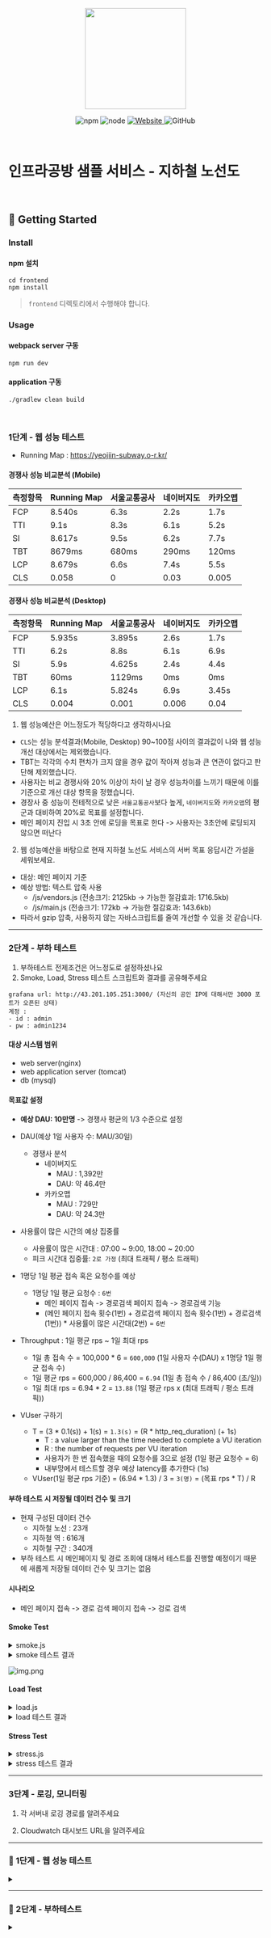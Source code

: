 <p align="center">
    <img width="200px;" src="https://raw.githubusercontent.com/woowacourse/atdd-subway-admin-frontend/master/images/main_logo.png"/>
</p>
<p align="center">
  <img alt="npm" src="https://img.shields.io/badge/npm-%3E%3D%205.5.0-blue">
  <img alt="node" src="https://img.shields.io/badge/node-%3E%3D%209.3.0-blue">
  <a href="https://edu.nextstep.camp/c/R89PYi5H" alt="nextstep atdd">
    <img alt="Website" src="https://img.shields.io/website?url=https%3A%2F%2Fedu.nextstep.camp%2Fc%2FR89PYi5H">
  </a>
  <img alt="GitHub" src="https://img.shields.io/github/license/next-step/atdd-subway-service">
</p>

<br>

# 인프라공방 샘플 서비스 - 지하철 노선도

<br>

## 🚀 Getting Started

### Install
#### npm 설치
```
cd frontend
npm install
```
> `frontend` 디렉토리에서 수행해야 합니다.

### Usage
#### webpack server 구동
```
npm run dev
```
#### application 구동
```
./gradlew clean build
```
<br>


### 1단계 - 웹 성능 테스트

- Running Map : https://yeojiin-subway.o-r.kr/

#### 경쟁사 성능 비교분석 (Mobile)

| 측정항목 | Running Map | 서울교통공사 | 네이버지도 | 카카오맵  |
|------|-------------|--------|-------|-------|
| FCP  | 8.540s      | 6.3s   | 2.2s  | 1.7s  |
| TTI  | 9.1s        | 8.3s   | 6.1s  | 5.2s  |
| SI   | 8.617s      | 9.5s   | 6.2s  | 7.7s  |
| TBT  | 8679ms      | 680ms  | 290ms | 120ms |
| LCP  | 8.679s      | 6.6s   | 7.4s  | 5.5s  |
| CLS  | 0.058       | 0      | 0.03  | 0.005 |

#### 경쟁사 성능 비교분석 (Desktop)

| 측정항목 | Running Map | 서울교통공사 | 네이버지도 | 카카오맵  |
|------|-------------|--------|-------|-------|
| FCP  | 5.935s      | 3.895s | 2.6s  | 1.7s  |
| TTI  | 6.2s        | 8.8s   | 6.1s  | 6.9s  |
| SI   | 5.9s        | 4.625s | 2.4s  | 4.4s  |
| TBT  | 60ms        | 1129ms | 0ms   | 0ms   |
| LCP  | 6.1s        | 5.824s | 6.9s  | 3.45s |
| CLS  | 0.004       | 0.001  | 0.006 | 0.04  |


1. 웹 성능예산은 어느정도가 적당하다고 생각하시나요
- `CLS`는 성능 분석결과(Mobile, Desktop) 90~100점 사이의 결과값이 나와 웹 성능 개선 대상에서는 제외했습니다. 
- TBT는 각각의 수치 편차가 크지 않을 경우 값이 작아져 성능과 큰 연관이 없다고 판단해 제외했습니다.
- 사용자는 비교 경쟁사와 20% 이상이 차이 날 경우 성능차이를 느끼기 때문에 이를 기준으로 개선 대상 항목을 정했습니다.
- 경장사 중 성능이 전테적으로 낮은 `서울교통공사`보다 높게, `네이버지도`와 `카카오맵`의 평군과 대비하여 20%로 목표를 설정합니다.
- 메인 페이지 진입 시 3초 안에 로딩을 목표로 한다 -> 사용자는 3초안에 로딩되지 않으면 떠난다

2. 웹 성능예산을 바탕으로 현재 지하철 노선도 서비스의 서버 목표 응답시간 가설을 세워보세요.
* 대상:  메인 페이지 기준
* 예상 방법: 텍스트 압축 사용
  - /js/vendors.js (전송크기: 2125kb -> 가능한 절감효과: 1716.5kb)
  - /js/main.js (전송크기: 172kb -> 가능한 절감효과: 143.6kb)
* 따라서 gzip 압축, 사용하지 않는 자바스크립트를 줄여 개선할 수 있을 것 같습니다.

---

### 2단계 - 부하 테스트 
1. 부하테스트 전제조건은 어느정도로 설정하셨나요
2. Smoke, Load, Stress 테스트 스크립트와 결과를 공유해주세요

```
grafana url: http://43.201.105.251:3000/ (자신의 공인 IP에 대해서만 3000 포트가 오픈된 상태)
계정 : 
- id : admin
- pw : admin1234
```

#### 대상 시스템 범위
- web server(nginx)
- web application server (tomcat)
- db (mysql)

#### 목표값 설정
- **예상 DAU: 10만명** -> 경쟁사 평균의 1/3 수준으로 설정
- DAU(예상 1일 사용자 수: MAU/30일)
  - 경쟁사 분석
    - 네이버지도 
      - MAU : 1,392만
      - DAU: 약 46.4만 
    - 카카오맵 
      - MAU : 729만 
      - DAU:  약 24.3만
      
- 사용률이 많은 시간의 예상 집중률
  - 사용률이 많은 시간대 : 07:00 ~ 9:00, 18:00 ~ 20:00
  - 피크 시간대 집중률: `2로 가정` (최대 트래픽 / 평소 트래픽)

- 1명당 1일 평균 접속 혹은 요청수를 예상
  - 1명당 1일 평균 요청수 : `6번`
    - 메인 페이지 접속 -> 경로검색 페이지 접속 -> 경로검색 기능
    - (메인 페이지 접속 횟수(1번) + 경로검색 페이지 접속 횟수(1번) + 경로검색(1번)) * 사용률이 많은 시간대(2번) = `6번`

- Throughput : 1일 평균 rps ~ 1일 최대 rps
  - 1일 총 접속 수 = 100,000 * 6 = `600,000` (1일 사용자 수(DAU) x 1명당 1일 평균 접속 수)
  - 1일 평균 rps = 600,000 / 86,400 = `6.94` (1일 총 접속 수 / 86,400 (초/일))
  - 1일 최대 rps = 6.94 * 2 = `13.88` (1일 평균 rps x (최대 트래픽 / 평소 트래픽))

- VUser 구하기
  - T = (3 * 0.1(s)) + 1(s) = `1.3(s)` = (R * http_req_duration) (+ 1s)
    - T : a value larger than the time needed to complete a VU iteration
    - R : the number of requests per VU iteration
    - 사용자가 한 번 접속했을 때의 요청수를 3으로 설정 (1일 평균 요청수 = 6)
    - 내부망에서 테스트할 경우 예상 latency를 추가한다 (1s)
  - VUser(1일 평균 rps 기준) = (6.94 * 1.3) / 3 = `3(명)` = (목표 rps * T) / R


#### 부하 테스트 시 저장될 데이터 건수 및 크기
- 현재 구성된 데이터 건수
  - 지하철 노선 : 23개
  - 지하철 역 : 616개
  - 지하철 구간 : 340개
- 부하 테스트 시 메인페이지 및 경로 조회에 대해서 테스트를 진행할 예정이기 때문에 새롭게 저장될 데이터 건수 및 크기는 없음

#### 시나리오
- 메인 페이지 접속 -> 경로 검색 페이지 접속 -> 겅로 검색 

#### Smoke Test
<details>
<summary> smoke.js </summary>

```javascript
import http from 'k6/http';
import { check, group, sleep, fail } from 'k6';

export let options = {
  vus: 1, // 1 user looping for 1 minute
  duration: '60s',

  thresholds: {
    http_req_duration: ['p(99)<1500'], // 99% of requests must complete below 1.5s
  },
};

const BASE_URL = 'https://yeojiin-subway.o-r.kr/';

export function mainPage() {
  let response = http.get(`${BASE_URL}`);
  check(response, {'[Result] Main Page': (response) => response.status === 200});
}

export function pathPage() {
  let response = http.get(`${BASE_URL}/path`);
  check(response, {'[Result] Path Page': (response) => response.status === 200});
}

export function searchPath() {
  let response = http.get(`${BASE_URL}/paths/?source=1&target=178`);
  check(response, {'[Result] Search Path': (response) => response.status === 200});
}

export default function () {
  mainPage();
  pathPage();
  searchPath();
}
```

</details>


<details>
<summary> smoke 테스트 결과 </summary>

```

          /\      |‾‾| /‾‾/   /‾‾/
     /\  /  \     |  |/  /   /  /
    /  \/    \    |     (   /   ‾‾\
   /          \   |  |\  \ |  (‾)  |
  / __________ \  |__| \__\ \_____/ .io

  execution: local
     script: smoke.js
     output: InfluxDBv1 (http://localhost:8086)

  scenarios: (100.00%) 1 scenario, 1 max VUs, 1m30s max duration (incl. graceful stop):
           * default: 1 looping VUs for 1m0s (gracefulStop: 30s)

running (1m00.0s), 0/1 VUs, 200 complete and 0 interrupted iterations
default ✓ [======================================] 1 VUs  1m0s

     ✓ [Result] Main Page
     ✓ [Result] Path Page
     ✓ [Result] Search Path

     checks.........................: 100.00% ✓ 600      ✗ 0
     data_received..................: 1.1 MB  18 kB/s
     data_sent......................: 76 kB   1.3 kB/s
     http_req_blocked...............: avg=60.15µs  min=1.7µs    med=3.24µs   max=33.66ms  p(90)=4.61µs   p(95)=5.61µs
     http_req_connecting............: avg=493ns    min=0s       med=0s       max=296.22µs p(90)=0s       p(95)=0s
   ✓ http_req_duration..............: avg=99.83ms  min=652.55µs med=1.22ms   max=416.95ms p(90)=294.02ms p(95)=303.91ms
       { expected_response:true }...: avg=99.83ms  min=652.55µs med=1.22ms   max=416.95ms p(90)=294.02ms p(95)=303.91ms
     http_req_failed................: 0.00%   ✓ 0        ✗ 600
     http_req_receiving.............: avg=85.87µs  min=33.57µs  med=67.6µs   max=444.46µs p(90)=130.36µs p(95)=190.82µs
     http_req_sending...............: avg=16.57µs  min=7.53µs   med=14.11µs  max=362µs    p(90)=22.83µs  p(95)=25.17µs
     http_req_tls_handshaking.......: avg=27.63µs  min=0s       med=0s       max=16.58ms  p(90)=0s       p(95)=0s
     http_req_waiting...............: avg=99.73ms  min=596.97µs med=1.11ms   max=416.84ms p(90)=293.91ms p(95)=303.77ms
     http_reqs......................: 600     9.993114/s
     iteration_duration.............: avg=300.17ms min=278.93ms med=290.35ms max=419.51ms p(90)=350.12ms p(95)=366.13ms
     iterations.....................: 200     3.331038/s
     vus............................: 1       min=1      max=1
     vus_max........................: 1       min=1      max=1
```
</details>

![img.png](image/smoke.png)

#### Load Test
<details>
<summary> load.js </summary>

```javascript
import http from 'k6/http';
import {check, group, sleep, fail} from 'k6';

export let options = {
  stages: [
    {duration: '1m', target: 1},
    {duration: '2m', target: 3},
    {duration: '4m', target: 6},
    {durtaion: '2m', target: 3},
    {durtaion: '1m', target: 1},
    {duration: '10s', target: 0}, // ramp-down to 0 users
  ],
  thresholds: {
    http_req_duration: ['p(99)<1500'], // 99% of requests must complete below 1.5s
  },
};

const BASE_URL = 'https://yeojiin-subway.o-r.kr/';

export function mainPage() {
  let response = http.get(`${BASE_URL}`);
  check(response, {'[Result] Main Page': (response) => response.status === 200});
}

export function pathPage() {
  let response = http.get(`${BASE_URL}/path`);
  check(response, {'[Result] Path Page': (response) => response.status === 200});
}

export function searchPath() {
  let response = http.get(`${BASE_URL}/paths/?source=1&target=178`);
  check(response, {'[Result] Search Path': (response) => response.status === 200});
}

export default function () {
  mainPage();
  pathPage();
  searchPath();
}
```
</details>


<details>
<summary> load 테스트 결과 </summary>

```

```
</details>




#### Stress Test
<details>
<summary> stress.js </summary>

```javascript
import http from 'k6/http';
import {check, group, sleep, fail} from 'k6';

export let options = {
  stages: [
    {duration: '1m', target: 6},
    {duration: '2m', target: 12},
    {duration: '2m', target: 24},
    {duration: '2m', target: 48},
    {duration: '2m', target: 96},
    {duration: '2m', target: 144},
    {duration: '2m', target: 288},
    {duration: '2m', target: 336},
    {duration: '2m', target: 384},
    {duration: '2m', target: 288},
    {duration: '2m', target: 192},
    {duration: '2m', target: 96},
    {duration: '2m', target: 48},
    {duration: '2m', target: 24},
    {duration: '1m', target: 6},
    {duration: '10s', target: 0}, // ramp-down to 0 users
  ],
  thresholds: {
    http_req_duration: ['p(99)<1500'], // 99% of requests must complete below 1.5s
  },
};

const BASE_URL = 'https://yeojiin-subway.o-r.kr/';

export function mainPage() {
  let response = http.get(`${BASE_URL}`);
  check(response, {'[Result] Main Page': (response) => response.status === 200});
}

export function pathPage() {
  let response = http.get(`${BASE_URL}/path`);
  check(response, {'[Result] Path Page': (response) => response.status === 200});
}

export function searchPath() {
  let response = http.get(`${BASE_URL}/paths/?source=1&target=178`);
  check(response, {'[Result] Search Path': (response) => response.status === 200});
}

export default function () {
  mainPage();
  pathPage();
  searchPath();
}
```
</details>


<details>
<summary> stress 테스트 결과 </summary>

```

```
</details>


---

### 3단계 - 로깅, 모니터링
1. 각 서버내 로깅 경로를 알려주세요

2. Cloudwatch 대시보드 URL을 알려주세요


---

### 🚀 1단계 - 웹 성능 테스트
<details>
<summary> </summary>

#### 요구사항
* 저장소를 활용하여 아래 요구사항을 해결합니다.
* README 에 있는 질문에 답을 추가한 후 PR을 보내고 리뷰요청을 합니다.

* [x] 웹 성능 예산 작성 후 서버 목표 응답시간 도출
  * 가설을 세우는 단계이므로, 정답은 없습니다. 주어진 정보를 바탕으로 나름의 논리만 세우면 됩니다. 서비스 오픈 등 여러 상황에선 주어진 정보가 제한적이라, 가설을 세우고 테스트하고 운영환경에서 검증해볼 수 밖에 없어요.

#### 힌트
1. 웹 성능 예산 작성하기
   WebPageTest, PageSpeed 등에서 테스트를 진행한 후, 웹 성능 예산을 작성합니다.
* 경쟁사 관련 자료   
  * 아래 자료를 참고하여 웹 성능 예산, 부하테스트 목푯값 등을 설계해보세요.
* 경쟁사   
  * 서울교통공사
  * 네이버지도
  * 카카오맵
* 언론보도
  * 데이터로보는 서울시 대중교통 이용
  * 카카오 모바일 APP 현황
  * 길찾기만 하루 1억건
  * 네이버 지도 MAU

2. 퍼포먼스 탭 활용하기
![img.png](image/img.png)
* 크롬 브라우저 도구를 활용하면, 퍼포먼스 탭에서 각 api별 요청 응답시간을 확인할 수 있어요. 웹 성능 예산에 영향을 주는 api 를 확인해보고, 가설을 세워보세요.

* 정량 기반(Quantity Based Metric) 예시
  * 메인 페이지의 모든 오브젝트 파일 크기는 10mb 미만으로 제한한다
  * 모든 웹 페이지의 각 페이지 내 포함된 자바스크립트 크기는 1mb 미만 이어야 한다.
  * 검색 페이지에는 2mb 미만의 이미지가 포함되어야 합니다.
* 시간 기반(Timing Based Metric) 예시
  * LTE 환경에서의 모바일 기기의 TTI:Time To Interactive는 5초 미만이어야 한다
  * DCL:Dom Content Loaded는 10초, FMP: First Meaningful Paint는 15초 미만이어야 한다
* 규칙 기반(Rule Based Metric) 예시
  * Lighthouse 성능 검사에서 80점 이상이어야 한다.


* FCP(First Contentful Paint) : 가장 첫번째 유의미한 콘텐츠(텍스트 or 이미지)가 표시되는 시간
* LCP(Large Contentful Paint) : 유의미한 콘텐츠(텍스트 or 이미지) 중 가장 큰 콘텐츠가 표시되는 시간
* TTI(Time To Interactive) : 사용자가 사이트와 완전히 상호작용 할 수 있을 때까지 걸리는 시간
* TBT(Total Blocking Time) : 상호작용이 불가능 했을 때의 시간
* CLS(Cumulative Layout Shift) : 표시 영역 안에 보이는 요소의 이동을 측정
* Speed Index : 페이지의 보이는 부분이 표시되는 평균 시간

</details>



---


### 🚀 2단계 - 부하테스트
<details>
<summary> </summary>

#### 요구사항
* [ ] 부하 테스트
  * [ ] 테스트 전제조건 정리
    * [ ] 대상 시스템 범위
    * [ ] 목푯값 설정 (latency, throughput, 부하 유지기간)
    * [ ] 부하 테스트 시 저장될 데이터 건수 및 크기
  * [ ] 아래 시나리오 중 하나를 선택하여 스크립트 작성
    * [ ] 접속 빈도가 높은 페이지
    * [ ] 데이터를 갱신하는 페이지
    * [ ] 데이터를 조회하는데 여러 데이터를 참조하는 페이지
  * [ ] Smoke, Load, Stress 테스트 후 결과를 기록

#### 힌트
부하테스트 소개
* k6 설치
```
  $ sudo apt-key adv --keyserver hkp://keyserver.ubuntu.com:80 --recv-keys C5AD17C747E3415A3642D57D77C6C491D6AC1D69
  $ echo "deb https://dl.k6.io/deb stable main" | sudo tee /etc/apt/sources.list.d/k6.list
  $ sudo apt-get update
  $ sudo apt-get install k6
 ```

* Smoke Test
```
  $ k6 run smoke.js
```

```
  # smoke.js
import http from 'k6/http';
import { check, group, sleep, fail } from 'k6';

export let options = {
  vus: 1, // 1 user looping for 1 minute
  duration: '10s',

  thresholds: {
    http_req_duration: ['p(99)<1500'], // 99% of requests must complete below 1.5s
  },
};

const BASE_URL = '[Target URL]';
const USERNAME = 'test id';
const PASSWORD = 'test password';

export default function ()  {

  var payload = JSON.stringify({
    email: USERNAME,
    password: PASSWORD,
  });

  var params = {
    headers: {
      'Content-Type': 'application/json',
    },
  };


  let loginRes = http.post(`${BASE_URL}/login/token`, payload, params);

  check(loginRes, {
    'logged in successfully': (resp) => resp.json('accessToken') !== '',
  });


  let authHeaders = {
    headers: {
      Authorization: `Bearer ${loginRes.json('accessToken')}`,
    },
  };
  let myObjects = http.get(`${BASE_URL}/members/me`, authHeaders).json();
  check(myObjects, { 'retrieved member': (obj) => obj.id != 0 });
  sleep(1);
};
```

```
xport let options = {
  stages: [
    { duration: '1m', target: 500 }, // simulate ramp-up of traffic from 1 to 100 users over 5 minutes.
    { duration: '2m', target: 500 }, // stay at 100 users for 10 minutes
    { duration: '10s', target: 0 }, // ramp-down to 0 users
  ],
  thresholds: {
    http_req_duration: ['p(99)<1500'], // 99% of requests must complete below 1.5s
    'logged in successfully': ['p(99)<1500'], // 99% of requests must complete below 1.5s
  },
};

```

** 테스트 설정값 구하기**   
**1. 목표 rps 구하기**
   a. 우선 예상 1일 사용자 수(DAU)를 정해봅니다.   
   b. 피크 시간대의 집중률을 예상해봅니다. (최대 트개픽 / 평소 트래픽)  
   c. 1명당 1일 평균 접속 혹은 요청수를 예상해봅니다.   
   d. 이를 바탕으로 Throughput을 계산합니다.   
* Throughput : 1일 평균 rps ~ 1일 최대 rps
  * 1일 사용자 수(DAU) x 1명당 1일 평균 접속 수 = 1일 총 접속 수
  * 1일 총 접속 수 / 86,400 (초/일) = 1일 평균 rps
  * 1일 평균 rps x (최대 트래픽 / 평소 트래픽) = 1일 최대 rps


** 2. VUser 구하기 **
 * Request Rate: measured by the number of requests per second (RPS)
 * VU: the number of virtual users
 * R: the number of requests per VU iteration
 * T: a value larger than the time needed to complete a VU iteration

```
T = (R * http_req_duration) (+ 1s) ; 내부망에서 테스트할 경우 예상 latency를 추가한다

VUser = (목표 rps * T) / R
```
가령, 두개의 요청 (R=2)이 있고, 왕복시간이 0.5s, 지연시간이 1초라고 가정할 때 (T=2), 계산식은 아래와 같다.   
VU = (300 * 2) / 2 = 300

** 3. 테스트 기간**
* 일반적으로 Load Test는 보통 30분 ~ 2시간 사이로 권장합니다. 부하가 주어진 상황에서 DB Failover, 배포 등 여러 상황을 부여하며 서비스의 성능을 확인합니다.

** 4.결과 화면 **
![img.png](image/img2.png)


* 대시보드 구성
1. influx db 설치
   * influx db 는 8086 포트를 점유합니다.
```
$ sudo apt install influxdb
```   
2. grafana 설치
* grafana 는 3000 포트를 점유합니다.
* 따라서 보안그룹에서 자신의 IP 에 대해 3000 포트 open 정책을 추가합니다.
* 초기 비밀번호 : admin / admin
```
$ sudo apt install grafana
```

* ubuntu 20.04 인 경우
```
$ wget -q -O - https://packages.grafana.com/gpg.key | sudo apt-key add -
$ echo "deb https://packages.grafana.com/oss/deb stable main" | sudo tee -a /etc/apt/sources.list.d/grafana.list
$ sudo apt update
$ sudo apt install grafana
$ sudo service grafana-server start
```

3. grafana 설정
   configuration > datasource 메뉴에서 datasource 를 추가합니다.
![img.png](image/img3.png)
* Dashboards > Import > Grafana.com Dashboard 항목에 2587을 입력하고, datasource 로 influxdb 를 설정한 후 import 합니다.
* https://grafana.com/grafana/dashboards/2587

![img.png](image/img4.png)

4. 부하테스트
```
$ k6 run --out influxdb=http://localhost:8086/myk6db smoke.js
```

![img.png](image/img5.png)

</details>

